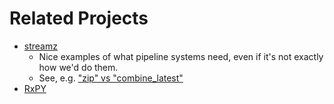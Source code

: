 # Related Projects

- [streamz](https://github.com/python-streamz/streamz)
  - Nice examples of what pipeline systems need, even if it's not exactly how we'd do them.
  - See, e.g. ["zip" vs "combine_latest"](https://streamz.readthedocs.io/en/latest/core.html#branching-and-joining)
- [RxPY](https://github.com/ReactiveX/RxPY)